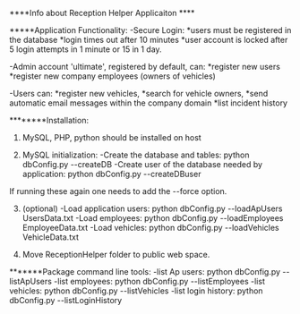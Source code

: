 ****Info about Reception Helper Applicaiton ****

*****Application Functionality:
-Secure Login:
*users must be registered in the database
*login times out after 10 minutes
*user account is locked after 5 login attempts in 1 minute or 15 in 1 day.

-Admin account 'ultimate', registered by default, can:
*register new users
*register new company employees (owners of vehicles)

-Users can:
*register new vehicles, 
*search for vehicle owners, 
*send automatic email messages within the company domain
*list incident history


********Installation:
1) MySQL, PHP, python should be installed on host

2) MySQL initialization:
-Create the database and tables:
python dbConfig.py --createDB
-Create user of the database needed by application:
python dbConfig.py --createDBuser

If running these again one needs to add the --force option.

3) (optional) 
-Load application users:
python dbConfig.py --loadApUsers UsersData.txt
-Load employees:
python dbConfig.py --loadEmployees EmployeeData.txt 
-Load vehicles:
python dbConfig.py --loadVehicles VehicleData.txt


3) Move ReceptionHelper folder to public web space.


*******Package command line tools:
-list Ap users:
python dbConfig.py --listApUsers
-list employees:
python dbConfig.py --listEmployees
-list vehicles:
python dbConfig.py --listVehicles
-list login history:
python dbConfig.py --listLoginHistory



